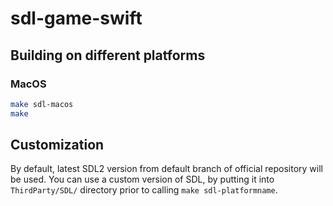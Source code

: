 # sdl-game-swift

## Building on different platforms

### MacOS

```bash
make sdl-macos
make
```

## Customization

By default, latest SDL2 version from default branch of official repository will be used. You can use a custom version of SDL, by putting it into `ThirdParty/SDL/` directory prior to calling `make sdl-platformname`.

